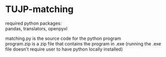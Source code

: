# TUJP-matching

required python packages: <br>
pandas, translators, openpyxl

matching.py is the source code for the python program <br>
program.zip is a zip file that contains the program in .exe (running the .exe file doesn't require user to have python locally installed)
